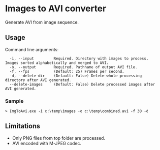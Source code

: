 # Images to AVI converter

Generate AVI from image sequence.

## Usage

Command line arguments:
```
  -i, --input         Required. Directory with images to process. Images sorted alphabetically and merged to AVI.
  -o, --output        Required. Pathname of output AVI file.
  -f, --fps           (Default: 25) Frames per second.
  -d, --delete-dir    (Default: False) Delete whole processing directory after AVI generated.
  --delete-images     (Default: False) Delete processed images after AVI generated.
```
### Sample
`> ImgToAvi.exe -i c:\temp\images -o c:\temp\combined.avi -f 30 -d`

## Limitations
* Only PNG files from top folder are processed.
* AVI encoded with M-JPEG codec.

